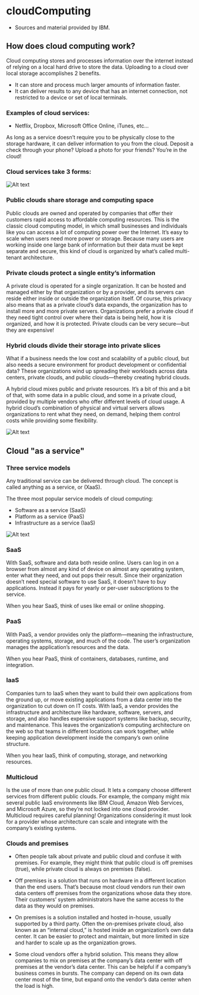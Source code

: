 # cloudComputing
 - Sources and material provided by IBM.

## How does cloud computing work?
Cloud computing stores and processes information over the internet instead of relying on a local hard drive to store the data. 
Uploading to a cloud over local storage accomplishes 2 benefits.

  - It can store and process much larger amounts of information faster.
  - It can deliver results to any device that has an internet connection, not restricted to a device or set of local terminals.


### Examples of cloud services:
  - Netflix, Dropbox, Microsoft Office Online, iTunes, etc...

As long as a service doesn’t require you to be physically close to the storage hardware, it can deliver information to you from the cloud. Deposit a check through your phone? Upload a photo for your friends?  You’re in the cloud!

### Cloud services take 3 forms:
![Alt text](cloud_cloudDeploymentModel.jpg)

### Public clouds share storage and computing space
Public clouds are owned and operated by companies that offer their customers rapid access to affordable computing resources. This is the classic cloud computing model, in which small businesses and individuals like you can access a lot of computing power over the Internet. It’s easy to scale when users need more power or storage. Because many users are working inside one large bank of information but their data must be kept separate and secure, this kind of cloud is organized by what’s called multi-tenant architecture.

### Private clouds protect a single entity’s information
A private cloud is operated for a single organization. It can be hosted and managed either by that organization or by a provider, and its servers can reside either inside or outside the organization itself. Of course, this privacy also means that as a private cloud’s data expands, the organization has to install more and more private servers. Organizations prefer a private cloud if they need tight control over where their data is being held, how it is organized, and how it is protected. Private clouds can be very secure—but they are expensive!

### Hybrid clouds divide their storage into private slices
What if a business needs the low cost and scalability of a public cloud, but also needs a secure environment for product development or confidential data? These organizations wind up spreading their workloads across data centers, private clouds, and public clouds—thereby creating hybrid clouds.

A hybrid cloud mixes public and private resources. It’s a bit of this and a bit of that, with some data in a public cloud, and some in a private cloud, provided by multiple vendors who offer different levels of cloud usage. A hybrid cloud’s combination of physical and virtual servers allows organizations to rent what they need, on demand, helping them control costs while providing some flexibility.

![Alt text](cloud_cloudDeploymentOptions.jpg)

## Cloud "as a service"
### Three service models

Any traditional service can be delivered through cloud. The concept is called anything as a service, or (XaaS).

The three most popular service models of cloud computing:
 - Software as a service (SaaS)
 - Platform as a service (PaaS)
 - Infrastructure as a service (IaaS)

![Alt text](cloud_cloudAsAService.jpg)

### SaaS
With SaaS, software and data both reside online. Users can log in on a browser from almost any kind of device on almost any operating system, enter what they need, and out pops their result. Since their organization doesn’t need special software to use SaaS, it doesn’t have to buy applications. Instead it pays for yearly or per-user subscriptions to the service.

When you hear SaaS, think of uses like email or online shopping.

### PaaS
With PaaS, a vendor provides only the platform—meaning the infrastructure, operating systems, storage, and much of the code. The user’s organization manages the application’s resources and the data.

When you hear PaaS, think of containers, databases, runtime, and integration.

### IaaS
Companies turn to IaaS when they want to build their own applications from the ground up, or move existing applications from a data center into the organization to cut down on IT costs. With IaaS, a vendor provides the infrastructure and architecture like hardware, software, servers, and storage, and also handles expensive support systems like backup, security, and maintenance. This leaves the organization’s computing architecture on the web so that teams in different locations can work together, while keeping application development inside the company’s own online structure.

When you hear IaaS, think of computing, storage, and networking resources.

### Multicloud
Is the use of more than one public cloud. It lets a company choose different services from different public clouds. For example, the company might mix several public IaaS environments like IBM Cloud, Amazon Web Services, and Microsoft Azure, so they’re not locked into one cloud provider. Multicloud requires careful planning! Organizations considering it must look for a provider whose architecture can scale and integrate with the company’s existing systems.

### Clouds and premises
  - Often people talk about private and public cloud and confuse it with premises. For example, they might think that public cloud is off premises (true), while private cloud is always on premises (false).

  - Off premises is a solution that runs on hardware in a different location than the end users. That’s because most cloud vendors run their own data centers off premises from the organizations whose data they store. Their customers’ system administrators have the same access to the data as they would on premises.

  - On premises is a solution installed and hosted in-house, usually supported by a third party. Often the on-premises private cloud, also known as an “internal cloud,” is hosted inside an organization’s own data center. It can be easier to protect and maintain, but more limited in size and harder to scale up as the organization grows.

  - Some cloud vendors offer a hybrid solution. This means they allow companies to mix on premises at the company’s data center with off premises at the vendor’s data center. This can be helpful if a company’s business comes in bursts. The company can depend on its own data center most of the time, but expand onto the vendor’s data center when the load is high.

